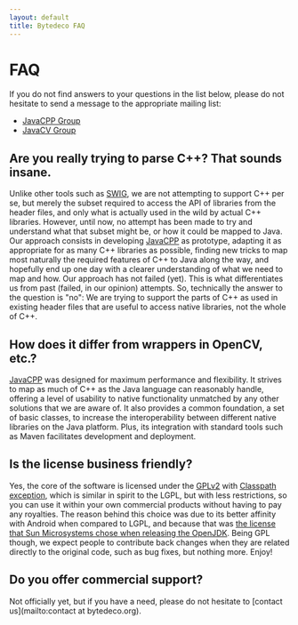 ```yaml
---
layout: default
title: Bytedeco FAQ
---
```


FAQ
===

If you do not find answers to your questions in the list below, please do not hesitate to send a message to the appropriate mailing list:

 * [JavaCPP Group](http://groups.google.com/group/javacpp-project)
 * [JavaCV Group](http://groups.google.com/group/javacv)

Are you really trying to parse C++? That sounds insane.
-------------------------------------------------------

Unlike other tools such as [SWIG](http://www.swig.org/), we are not attempting to support C++ per se, but merely the subset required to access the API of libraries from the header files, and only what is actually used in the wild by actual C++ libraries. However, until now, no attempt has been made to try and understand what that subset might be, or how it could be mapped to Java. Our approach consists in developing [JavaCPP](https://github.com/bytedeco/javacpp) as prototype, adapting it as appropriate for as many C++ libraries as possible, finding new tricks to map most naturally the required features of C++ to Java along the way, and hopefully end up one day with a clearer understanding of what we need to map and how. Our approach has not failed (yet). This is what differentiates us from past (failed, in our opinion) attempts. So, technically the answer to the question is "no": We are trying to support the parts of C++ as used in existing header files that are useful to access native libraries, not the whole of C++.

How does it differ from wrappers in OpenCV, etc.?
-------------------------------------------------

[JavaCPP](https://github.com/bytedeco/javacpp) was designed for maximum performance and flexibility. It strives to map as much of C++ as the Java language can reasonably handle, offering a level of usability to native functionality unmatched by any other solutions that we are aware of. It also provides a common foundation, a set of basic classes, to increase the interoperability between different native libraries on the Java platform. Plus, its integration with standard tools such as Maven facilitates development and deployment.

Is the license business friendly? 
---------------------------------

Yes, the core of the software is licensed under the [GPLv2](http://www.gnu.org/licenses/gpl-2.0.html) with [Classpath exception](http://www.gnu.org/software/classpath/license.html), which is similar in spirit to the LGPL, but with less restrictions, so you can use it within your own commercial products without having to pay any royalties. The reason behind this choice was due to its better affinity with Android when compared to LGPL, and because that was [the license that Sun Microsystems chose when releasing the OpenJDK](http://openjdk.java.net/legal/gplv2+ce.html). Being GPL though, we expect people to contribute back changes when they are related directly to the original code, such as bug fixes, but nothing more. Enjoy!

Do you offer commercial support?
--------------------------------

Not officially yet, but if you have a need, please do not hesitate to [contact us](mailto:contact at bytedeco.org).

